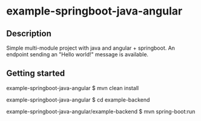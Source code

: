 # example-springboot-java-angular

## Description

Simple multi-module project with java and angular + springboot.
An endpoint sending an "Hello world!" message is available.

## Getting started

example-springboot-java-angular
\$ mvn clean install

example-springboot-java-angular
\$ cd example-backend

example-springboot-java-angular/example-backend
\$ mvn spring-boot:run
